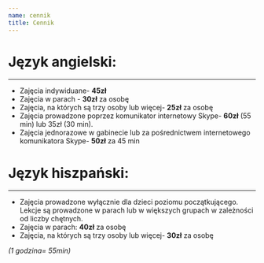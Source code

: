 ```yaml
---
name: cennik
title: Cennik
---
```



# Język angielski:
---
- Zajęcia indywiduane- **45zł**
- Zajęcia w parach - **30zł** za osobę
- Zajęcia, na których są trzy osoby lub więcej- **25zł** za osobę
- Zajęcia prowadzone poprzez komunikator internetowy Skype- **60zł** (55 min) lub 35zł (30 min).
- Zajęcia jednorazowe w gabinecie lub za pośrednictwem internetowego komunikatora Skype- **50zł** za 45 min


# Język hiszpański:
---
- Zajęcia prowadzone wyłącznie dla dzieci poziomu początkującego. Lekcje są prowadzone w parach lub w większych grupach w zależności od liczby chętnych.
- Zajęcia w parach: **40zł** za osobę
- Zajęcia, na których są trzy osoby lub więcej- **30zł** za osobę

*(1 godzina= 55min)*

